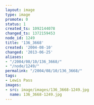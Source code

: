 ```yaml
---
layout: image
type: image
promote: 0
status: 1
created_ts: 1092144078
changed_ts: 1372159453
node_id: 1249
title: '136_3668'
created: '2004-08-10'
changed: '2013-06-25'
aliases:
- "/2004/08/10/136_3668/"
- "/node/1249/"
permalink: "/2004/08/10/136_3668/"
tags:
- Lewis Pass
images:
- src: image/images/136_3668-1249.jpg
  name: 136_3668-1249.jpg
---
```


